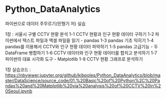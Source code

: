 # Python_DataAnalytics
파이썬으로 데이터 주무르기(민형기 저) 실습

1장 : 서울시 구별 CCTV 현황 분석
1-1 CCTV 현황과 인구 현황 데이터 구하기
1-2 파이썬에서 텍스트 파일과 엑셀 파일을 읽기 - pandas
1-3 pandas 기초 익히기
1-4 pandas를 이용해서 CCTV와 인구 현황 데이터 파악하기
1-5 pandas 고급기능 - 두 DataFrame 병합하기
1-6 CCTV 데이터와 인구 현황 데이터를 합치고 분석하기
1-7 파이썬의 대표 시각화 도구 - Matplotlib
1-8 CCTV 현황 그래프로 분석하기

1장 실습코드 : https://nbviewer.jupyter.org/github/kjbpoles/Python_DataAnalytics/blob/master/DataScience/source_code/01.%20Basic%20of%20Python%2C%20Pandas%20and%20Matplotlib%20via%20analysis%20of%20CCTV%20in%20Seoul.ipynb
